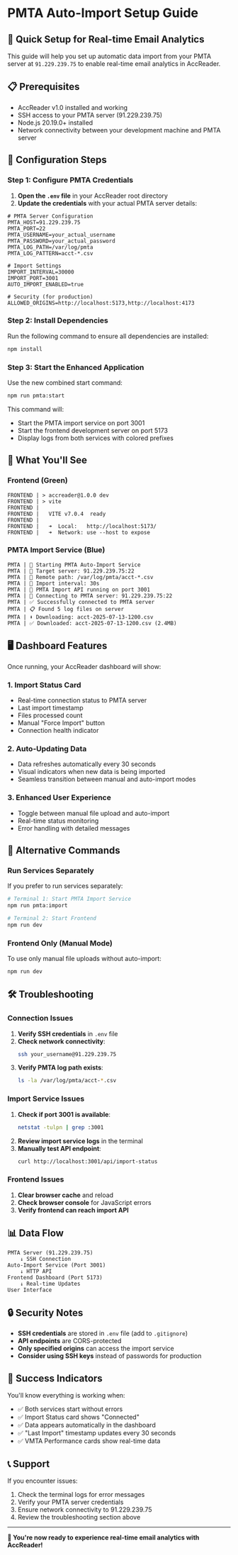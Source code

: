 # PMTA Auto-Import Setup Guide

## 🚀 Quick Setup for Real-time Email Analytics

This guide will help you set up automatic data import from your PMTA server at `91.229.239.75` to enable real-time email analytics in AccReader.

## 📋 Prerequisites

- AccReader v1.0 installed and working
- SSH access to your PMTA server (91.229.239.75)
- Node.js 20.19.0+ installed
- Network connectivity between your development machine and PMTA server

## 🔧 Configuration Steps

### Step 1: Configure PMTA Credentials

1. **Open the `.env` file** in your AccReader root directory
2. **Update the credentials** with your actual PMTA server details:

```env
# PMTA Server Configuration
PMTA_HOST=91.229.239.75
PMTA_PORT=22
PMTA_USERNAME=your_actual_username
PMTA_PASSWORD=your_actual_password
PMTA_LOG_PATH=/var/log/pmta
PMTA_LOG_PATTERN=acct-*.csv

# Import Settings
IMPORT_INTERVAL=30000
IMPORT_PORT=3001
AUTO_IMPORT_ENABLED=true

# Security (for production)
ALLOWED_ORIGINS=http://localhost:5173,http://localhost:4173
```

### Step 2: Install Dependencies

Run the following command to ensure all dependencies are installed:

```bash
npm install
```

### Step 3: Start the Enhanced Application

Use the new combined start command:

```bash
npm run pmta:start
```

This command will:

- Start the PMTA import service on port 3001
- Start the frontend development server on port 5173
- Display logs from both services with colored prefixes

## 🎯 What You'll See

### Frontend (Green)

```
FRONTEND | > accreader@1.0.0 dev
FRONTEND | > vite
FRONTEND |
FRONTEND |   VITE v7.0.4  ready
FRONTEND |
FRONTEND |   ➜  Local:   http://localhost:5173/
FRONTEND |   ➜  Network: use --host to expose
```

### PMTA Import Service (Blue)

```
PMTA | 🚀 Starting PMTA Auto-Import Service
PMTA | 📡 Target server: 91.229.239.75:22
PMTA | 📂 Remote path: /var/log/pmta/acct-*.csv
PMTA | 🔄 Import interval: 30s
PMTA | 🚀 PMTA Import API running on port 3001
PMTA | 🔐 Connecting to PMTA server: 91.229.239.75:22
PMTA | ✅ Successfully connected to PMTA server
PMTA | 📋 Found 5 log files on server
PMTA | ⬇️ Downloading: acct-2025-07-13-1200.csv
PMTA | ✅ Downloaded: acct-2025-07-13-1200.csv (2.4MB)
```

## 🖥️ Dashboard Features

Once running, your AccReader dashboard will show:

### 1. **Import Status Card**

- Real-time connection status to PMTA server
- Last import timestamp
- Files processed count
- Manual "Force Import" button
- Connection health indicator

### 2. **Auto-Updating Data**

- Data refreshes automatically every 30 seconds
- Visual indicators when new data is being imported
- Seamless transition between manual and auto-import modes

### 3. **Enhanced User Experience**

- Toggle between manual file upload and auto-import
- Real-time status monitoring
- Error handling with detailed messages

## 🔧 Alternative Commands

### Run Services Separately

If you prefer to run services separately:

```bash
# Terminal 1: Start PMTA Import Service
npm run pmta:import

# Terminal 2: Start Frontend
npm run dev
```

### Frontend Only (Manual Mode)

To use only manual file uploads without auto-import:

```bash
npm run dev
```

## 🛠️ Troubleshooting

### Connection Issues

1. **Verify SSH credentials** in `.env` file
2. **Check network connectivity**:
   ```bash
   ssh your_username@91.229.239.75
   ```
3. **Verify PMTA log path exists**:
   ```bash
   ls -la /var/log/pmta/acct-*.csv
   ```

### Import Service Issues

1. **Check if port 3001 is available**:
   ```bash
   netstat -tulpn | grep :3001
   ```
2. **Review import service logs** in the terminal
3. **Manually test API endpoint**:
   ```bash
   curl http://localhost:3001/api/import-status
   ```

### Frontend Issues

1. **Clear browser cache** and reload
2. **Check browser console** for JavaScript errors
3. **Verify frontend can reach import API**

## 📊 Data Flow

```
PMTA Server (91.229.239.75)
    ↓ SSH Connection
Auto-Import Service (Port 3001)
    ↓ HTTP API
Frontend Dashboard (Port 5173)
    ↓ Real-time Updates
User Interface
```

## 🔒 Security Notes

- **SSH credentials** are stored in `.env` file (add to `.gitignore`)
- **API endpoints** are CORS-protected
- **Only specified origins** can access the import service
- **Consider using SSH keys** instead of passwords for production

## 🎉 Success Indicators

You'll know everything is working when:

- ✅ Both services start without errors
- ✅ Import Status card shows "Connected"
- ✅ Data appears automatically in the dashboard
- ✅ "Last Import" timestamp updates every 30 seconds
- ✅ VMTA Performance cards show real-time data

## 📞 Support

If you encounter issues:

1. Check the terminal logs for error messages
2. Verify your PMTA server credentials
3. Ensure network connectivity to 91.229.239.75
4. Review the troubleshooting section above

---

**🚀 You're now ready to experience real-time email analytics with AccReader!**

